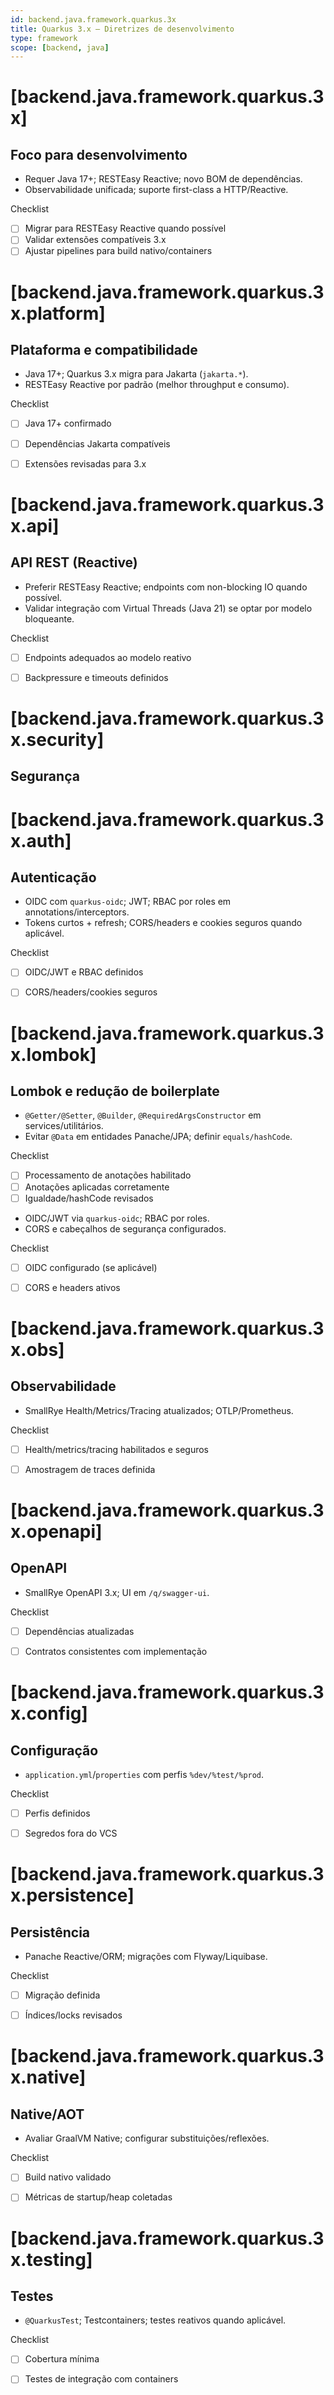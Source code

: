 ```yaml
---
id: backend.java.framework.quarkus.3x
title: Quarkus 3.x — Diretrizes de desenvolvimento
type: framework
scope: [backend, java]
---
```


# <!-- desc: Versão nova; Java 17+; RESTEasy Reactive e melhorias de performance. -->
# [backend.java.framework.quarkus.3x]
## Foco para desenvolvimento

- Requer Java 17+; RESTEasy Reactive; novo BOM de dependências.
- Observabilidade unificada; suporte first-class a HTTP/Reactive.

Checklist
- [ ] Migrar para RESTEasy Reactive quando possível
- [ ] Validar extensões compatíveis 3.x
- [ ] Ajustar pipelines para build nativo/containers

# [backend.java.framework.quarkus.3x.platform]
## Plataforma e compatibilidade

- Java 17+; Quarkus 3.x migra para Jakarta (`jakarta.*`).
- RESTEasy Reactive por padrão (melhor throughput e consumo).

Checklist
- [ ] Java 17+ confirmado
- [ ] Dependências Jakarta compatíveis
- [ ] Extensões revisadas para 3.x


# [backend.java.framework.quarkus.3x.api]
## API REST (Reactive)

- Preferir RESTEasy Reactive; endpoints com non-blocking IO quando possível.
- Validar integração com Virtual Threads (Java 21) se optar por modelo bloqueante.

Checklist
- [ ] Endpoints adequados ao modelo reativo
- [ ] Backpressure e timeouts definidos


# [backend.java.framework.quarkus.3x.security]
## Segurança

# [backend.java.framework.quarkus.3x.auth]
## Autenticação

- OIDC com `quarkus-oidc`; JWT; RBAC por roles em annotations/interceptors.
- Tokens curtos + refresh; CORS/headers e cookies seguros quando aplicável.

Checklist
- [ ] OIDC/JWT e RBAC definidos
- [ ] CORS/headers/cookies seguros


# [backend.java.framework.quarkus.3x.lombok]
## Lombok e redução de boilerplate

- `@Getter/@Setter`, `@Builder`, `@RequiredArgsConstructor` em services/utilitários.
- Evitar `@Data` em entidades Panache/JPA; definir `equals/hashCode`.

Checklist
- [ ] Processamento de anotações habilitado
- [ ] Anotações aplicadas corretamente
- [ ] Igualdade/hashCode revisados

- OIDC/JWT via `quarkus-oidc`; RBAC por roles.
- CORS e cabeçalhos de segurança configurados.

Checklist
- [ ] OIDC configurado (se aplicável)
- [ ] CORS e headers ativos


# [backend.java.framework.quarkus.3x.obs]
## Observabilidade

- SmallRye Health/Metrics/Tracing atualizados; OTLP/Prometheus.

Checklist
- [ ] Health/metrics/tracing habilitados e seguros
- [ ] Amostragem de traces definida


# [backend.java.framework.quarkus.3x.openapi]
## OpenAPI

- SmallRye OpenAPI 3.x; UI em `/q/swagger-ui`.

Checklist
- [ ] Dependências atualizadas
- [ ] Contratos consistentes com implementação


# [backend.java.framework.quarkus.3x.config]
## Configuração

- `application.yml`/`properties` com perfis `%dev/%test/%prod`.

Checklist
- [ ] Perfis definidos
- [ ] Segredos fora do VCS


# [backend.java.framework.quarkus.3x.persistence]
## Persistência

- Panache Reactive/ORM; migrações com Flyway/Liquibase.

Checklist
- [ ] Migração definida
- [ ] Índices/locks revisados


# [backend.java.framework.quarkus.3x.native]
## Native/AOT

- Avaliar GraalVM Native; configurar substituições/reflexões.

Checklist
- [ ] Build nativo validado
- [ ] Métricas de startup/heap coletadas


# [backend.java.framework.quarkus.3x.testing]
## Testes

- `@QuarkusTest`; Testcontainers; testes reativos quando aplicável.

Checklist
- [ ] Cobertura mínima
- [ ] Testes de integração com containers

